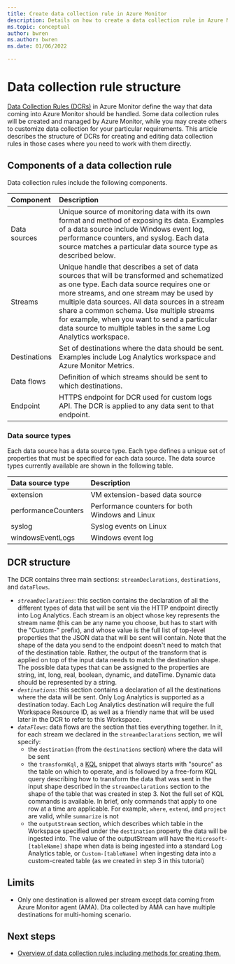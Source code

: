 ```yaml
---
title: Create data collection rule in Azure Monitor
description: Details on how to create a data collection rule in Azure Monitor.
ms.topic: conceptual
author: bwren
ms.author: bwren
ms.date: 01/06/2022

---
```




# Data collection rule structure
[Data Collection Rules (DCRs)](data-collection-rule-overview.md) in Azure Monitor define the way that data coming into Azure Monitor should be handled. Some data collection rules will be created and managed by Azure Monitor, while you may create others to customize data collection for your particular requirements. This article describes the structure of DCRs for creating and editing data collection rules in those cases where you need to work with them directly.



## Components of a data collection rule
Data collection rules include the following components.

| Component |  Description |
|:---|:---|
| Data sources | Unique source of monitoring data with its own format and method of exposing its data. Examples of a data source include Windows event log, performance counters, and syslog. Each data source matches a particular data source type as described below. |
| Streams |  Unique handle that describes a set of data sources that will be transformed and schematized as one type. Each data source requires one or more streams, and one stream may be used by multiple data sources. All data sources in a stream share a common schema. Use multiple streams for example, when you want to send a particular data source to multiple tables in the same Log Analytics workspace. |
| Destinations | Set of destinations where the data should be sent. Examples include Log Analytics workspace and Azure Monitor Metrics. | 
| Data flows | Definition of which streams should be sent to which destinations. |
| Endpoint | HTTPS endpoint for DCR used for custom logs API. The DCR is applied to any data sent to that endpoint. |



### Data source types
Each data source has a data source type. Each type defines a unique set of properties that must be specified for each data source. The data source types currently available are shown in the following table.

| Data source type | Description | 
|:---|:---|
| extension | VM extension-based data source |
| performanceCounters | Performance counters for both Windows and Linux |
| syslog | Syslog events on Linux |
| windowsEventLogs | Windows event log |

## DCR structure

The DCR contains three main sections: `streamDeclarations`, `destinations`, and `dataFlows`.

* *`streamDeclarations`*: this section contains the declaration of all the different types of data that will be sent via the HTTP endpoint directly into Log Analytics. Each stream is an object whose key represents the stream name (this can be any name you choose, but has to start with the "Custom-" prefix), and whose value is the full list of top-level properties that the JSON data that will be sent will contain. Note that the shape of the data you send to the endpoint doesn't need to match that of the destination table. Rather, the output of the transform that is applied on top of the input data needs to match the destination shape. The possible data types that can be assigned to the properties are string, int, long, real, boolean, dynamic, and dateTime. Dynamic data should be represented by a string.  
* *`destinations`*: this section contains a declaration of all the destinations where the data will be sent. Only Log Analytics is supported as a destination today. Each Log Analytics destination will require the full Workspace Resource ID, as well as a friendly name that will be used later in the DCR to refer to this Workspace.  
* *`dataFlows`*: data flows are the section that ties everything together. In it, for each stream we declared in the `streamDeclarations` section, we will specify:
    * the `destination` (from the `destinations` section) where the data will be sent  
    * the `transformKql`, a [KQL](data-collection-rule-transformations.md#supported-kql-features) snippet that always starts with "source" as the table on which to operate, and is followed by a free-form KQL query describing how to transform the data that was sent in the input shape described in the `streamDeclarations` section to the shape of the table that was created in step 3. Not the full set of KQL commands is available. In brief, only commands that apply to one row at a time are applicable. For example, `where`, `extend`, and `project` are valid, while `summarize` is not  
    * the `outputStream` section, which describes which table in the Workspace specified under the `destination` property the data will be ingested into. The value of the outputStream will have the `Microsoft-[tableName]` shape when data is being ingested into a standard Log Analytics table, or `Custom-[tableName]` when ingesting data into a custom-created table (as we created in step 3 in this tutorial)  

## Limits

- Only one destination is allowed per stream except data coming from Azure Monitor agent (AMA). Dta collected by AMA can have multiple destinations for multi-homing scenario.


## Next steps

- [Overview of data collection rules including methods for creating them.](data-collection-rule-overview.md)